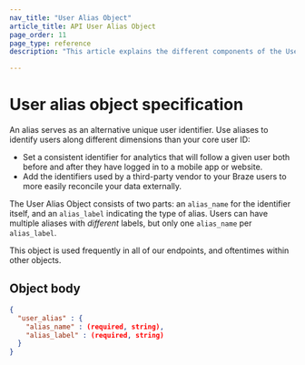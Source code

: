 ```yaml
---
nav_title: "User Alias Object"
article_title: API User Alias Object
page_order: 11
page_type: reference
description: "This article explains the different components of the User Alias object."

---
```


# User alias object specification

An alias serves as an alternative unique user identifier. Use aliases to identify users along different dimensions than your core user ID:
- Set a consistent identifier for analytics that will follow a given user both before and after they have logged in to a mobile app or website.
- Add the identifiers used by a third-party vendor to your Braze users to more easily reconcile your data externally.

The User Alias Object consists of two parts: an `alias_name` for the identifier itself, and an `alias_label` indicating the type of alias. Users can have multiple aliases with _different_ labels, but only one `alias_name` per `alias_label`.

This object is used frequently in all of our endpoints, and oftentimes within other objects.

## Object body
```json
{
  "user_alias" : {
    "alias_name" : (required, string),
    "alias_label" : (required, string)
  }
}
```
